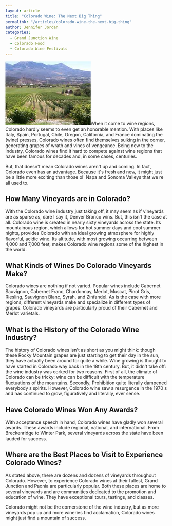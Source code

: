 ```yaml
---
layout: article
title: "Colorado Wine: The Next Big Thing"
permalink: "/articles/colorado-wine-the-next-big-thing"
author: Jennifer Jordan
categories:
  - Grand Junction Wine
  - Colorado Food
  - Colorado Wine Festivals
---
```


<p><img class="border top left" src="/images/galleries/d41d8cd98f00b20/460453531811_medium.jpg" alt="">When it come to wine regions, Colorado hardly seems to even get an honorable mention. With places like Italy, Spain, Portugal, Chile, Oregon, California, and France dominating the (wine) presses, Colorado wines often find themselves sulking in the corner, generating grapes of wrath and vines of vengeance. Being new to the industry, Colorado wines find it hard to compete against wine regions that have been famous for decades and, in some cases, centuries.</p>
<p>But, that doesn't mean Colorado wines aren't up and coming. In fact, Colorado even has an advantage. Because it's fresh and new, it might just be a little more exciting than those ol' Napa and Sonoma Valleys that we re all used to.</p>
<h2>How Many Vineyards are in Colorado?</h2>
<p>With the Colorado wine industry just taking off, it may seem as if vineyards are as sparse as, dare I say it, Denver Bronco wins. But, this isn't the case at all. Colorado wine is created in nearly sixty vineyards across the state. Its mountainous region, which allows for hot summer days and cool summer nights, provides Colorado with an ideal growing atmosphere for highly flavorful, acidic wine. Its altitude, with most growing occurring between 4,000 and 7,000 feet, makes Colorado wine regions some of the highest in the world.</p>
<h2>What Kinds of Wines Do Colorado Vineyards Make?</h2>
<p>Colorado wines are nothing if not varied. Popular wines include Cabernet Sauvignon, Cabernet Franc, Chardonnay, Merlot, Muscat, Pinot Gris, Riesling, Sauvignon Blanc, Syrah, and Zinfandel. As is the case with more regions, different vineyards make and specialize in different types of grapes. Colorado vineyards are particularly proud of their Cabernet and Merlot varietals.</p>
<h2>What is the History of the Colorado Wine Industry?</h2>
<p>The history of Colorado wines isn't as short as you might think: though these Rocky Mountain grapes are just starting to get their day in the sun, they have actually been around for quite a while. Wine growing is thought to have started in Colorado way back in the 18th century. But, it didn't take off: the wine industry was corked for two reasons. First of all, the climate of Colorado can be tricky: wine can be difficult with the temperature fluctuations of the mountains. Secondly, Prohibition quite literally dampened everybody s spirits. However, Colorado wine saw a resurgence in the 1970 s and has continued to grow, figuratively and literally, ever sense.</p>
<h2>Have Colorado Wines Won Any Awards?</h2>
<p>With acceptance speech in hand, Colorado wines have gladly won several awards. These awards include regional, national, and international. From Breckenridge to Winter Park, several vineyards across the state have been lauded for success.</p>
<h2>Where are the Best Places to Visit to Experience Colorado Wines?</h2>
<p>As stated above, there are dozens and dozens of vineyards throughout Colorado. However, to experience Colorado wines at their fullest, Grand Junction and Paonia are particularly popular. Both these places are home to several vineyards and are communities dedicated to the promotion and education of wine. They have exceptional tours, tastings, and classes.</p>
<p>Colorado might not be the cornerstone of the wine industry, but as more vineyards pop up and more wineries find acclamation, Colorado wines might just find a mountain of success.</p>
